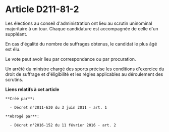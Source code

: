 # Article D211-81-2

Les élections au conseil d'administration ont lieu au scrutin uninominal majoritaire à un tour. Chaque candidature est
accompagnée de celle d'un suppléant. 

En cas d'égalité du nombre de suffrages obtenus, le candidat le plus âgé est élu. 

Le vote peut avoir lieu par correspondance ou par procuration. 

Un arrêté du ministre chargé des sports précise les conditions d'exercice du droit de suffrage et d'éligibilité et les règles
applicables au déroulement des scrutins.

**Liens relatifs à cet article**

	**Créé par**:

	  - Décret n°2011-630 du 3 juin 2011 - art. 1

	**Abrogé par**:

	  - Décret n°2016-152 du 11 février 2016 - art. 2
